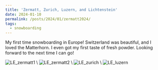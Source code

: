 ```yaml
---
title: 'Zermatt, Zurich, Luzern, and Lichtenstein'
date: 2024-01-10
permalink: /posts/2024/01/zermatt2024/
tags:
  - snowboarding
---
```


My first time snowboarding in Europe! Switzerland was beautiful, and I loved the Matterhorn. I even got my first taste of fresh powder. Looking forward to the next time I can go!

![LE_zermatt1](https://lisaxeverest.github.io/images/travel/2024-01-10/zermatt1.JPG) \\
![LE_zermatt2](https://lisaxeverest.github.io/images/travel/2024-01-10/zermatt2.jpg) \\
![LE_zurich](https://lisaxeverest.github.io/images/travel/2024-01-10/zurich1.jpg) \\
![LE_luzern](https://lisaxeverest.github.io/images/travel/2024-01-10/luzern2.jpg)
